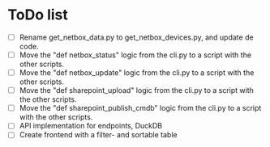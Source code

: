 ToDo list
=========================

- [ ] Rename get_netbox_data.py to get_netbox_devices.py, and update de code.
- [ ] Move the "def netbox_status" logic from the cli.py to a script with the other scripts.
- [ ] Move the "def netbox_update" logic from the cli.py to a script with the other scripts.
- [ ] Move the "def sharepoint_upload" logic from the cli.py to a script with the other scripts.
- [ ] Move the "def sharepoint_publish_cmdb" logic from the cli.py to a script with the other scripts.
- [ ] API implementation for endpoints, DuckDB
- [ ] Create frontend with a filter- and sortable table
